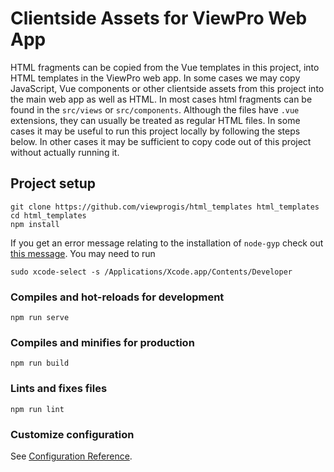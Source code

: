 # Clientside Assets for ViewPro Web App
HTML fragments can be copied from the Vue templates in this project, into HTML templates in the ViewPro web app. In some cases we may copy JavaScript, Vue components or other clientside assets from this project into the main web app as well as HTML. In most cases html fragments can be found in the `src/views` or `src/components`. Although the files have `.vue` extensions, they can usually be treated as regular HTML files. In some cases it may be useful to run this project locally by following the steps below. In other cases it may be sufficient to copy code out of this project without actually running it.

## Project setup
```
git clone https://github.com/viewprogis/html_templates html_templates
cd html_templates
npm install
```
If you get an error message relating to the installation of `node-gyp` check out [this message](https://github.com/nodejs/node-gyp/issues/569). You may need to run 
```
sudo xcode-select -s /Applications/Xcode.app/Contents/Developer
```  

### Compiles and hot-reloads for development
```
npm run serve
```

### Compiles and minifies for production
```
npm run build
```

### Lints and fixes files
```
npm run lint
```

### Customize configuration
See [Configuration Reference](https://cli.vuejs.org/config/).
